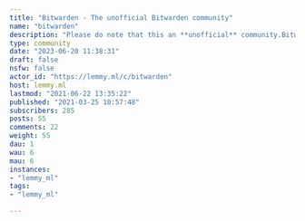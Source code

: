 ```yaml
---
title: "Bitwarden - The unofficial Bitwarden community" 
name: "bitwarden"
description: "Please do note that this an **unofficial** community.Bitwarden - Open source password managerBitwarden is an open source password management platform for individuals, teams, and business organizations.- https://reddit.com/r/bitwarden- https://bitwarden.com- https://bitwarden.com/help/- https://community.bitwarden.com- https://vault.bitwarden.com- https://github.com/bitwarden"
type: community
date: "2023-06-20 11:38:31"
draft: false
nsfw: false
actor_id: "https://lemmy.ml/c/bitwarden"
host: lemmy.ml
lastmod: "2021-06-22 13:35:22"
published: "2021-03-25 10:57:48"
subscribers: 285
posts: 55
comments: 22
weight: 55
dau: 1
wau: 6
mau: 6
instances:
- "lemmy_ml"
tags: 
- "lemmy_ml"

---
```

